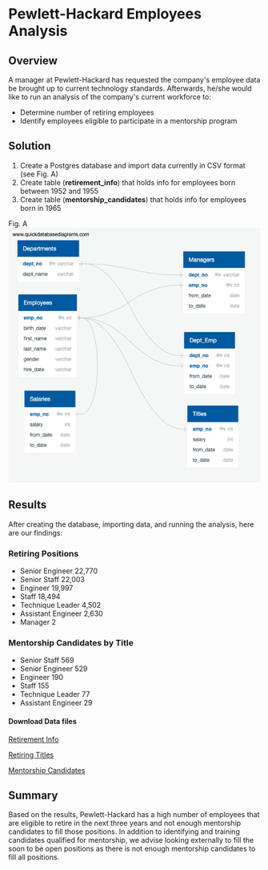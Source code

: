 # Pewlett-Hackard Employees Analysis

## Overview 

A manager at Pewlett-Hackard has requested the company's employee data be brought up to current technology standards. Afterwards, he/she would like to run an analysis of the company's current workforce to:

- Determine  number of retiring employees
- Identify employees eligible to participate in a mentorship program
 
 ## Solution
 
 1. Create a Postgres database and import data currently in CSV format (see Fig. A)
 2. Create table (**retirement_info**) that holds info for employees born between 1952 and 1955
 3. Create table (**mentorship_candidates**) that holds info for employees born in 1965 

Fig. A
![Employee Database](https://raw.githubusercontent.com/khanh703/Pewlett-Hackard-Analysis/main/EmployeeDB.png)

## Results 
After creating the database, importing data, and running the analysis, here are our findings:

### Retiring Positions
 - Senior Engineer 22,770 
 - Senior Staff 22,003 
 - Engineer 19,997 
 - Staff 18,494
 - Technique Leader 4,502 
 - Assistant Engineer 2,630 
 - Manager 2

### Mentorship Candidates by Title
- Senior Staff 569
- Senior Engineer 529
- Engineer 190
- Staff 155
- Technique Leader 77
- Assistant Engineer 29

#### Download Data files

[Retirement Info](Data/unique_titles.csv)

[Retiring Titles](Data/retiring_titles.csv)

[Mentorship Candidates](Data/mentorship_eligibility.csv)


## Summary 
Based on the results, Pewlett-Hackard has a high number of employees that are eligible to retire in the next three years and not enough mentorship candidates to fill those positions. In addition to identifying and training candidates qualified for mentorship, we advise looking externally to fill the soon to be open positions as there is not enough mentorship candidates to fill all positions.
